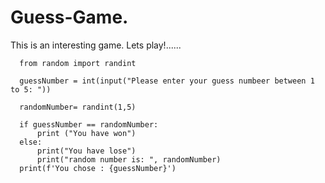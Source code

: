 # Guess-Game.

This is an interesting game. Lets play!......

      from random import randint

      guessNumber = int(input("Please enter your guess numbeer between 1 to 5: "))

      randomNumber= randint(1,5)

      if guessNumber == randomNumber:
          print ("You have won")
      else:
          print("You have lose")
          print("random number is: ", randomNumber)
      print(f'You chose : {guessNumber}')
